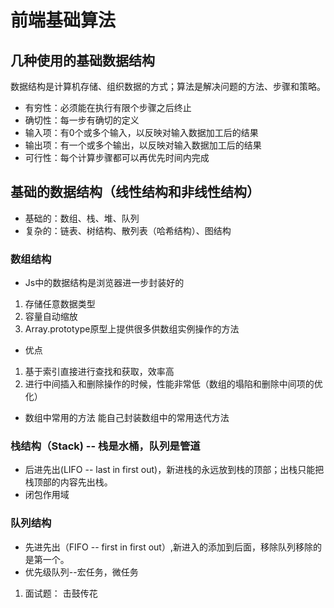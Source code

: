 # 前端基础算法

## 几种使用的基础数据结构
数据结构是计算机存储、组织数据的方式；算法是解决问题的方法、步骤和策略。
- 有穷性：必须能在执行有限个步骤之后终止
- 确切性：每一步有确切的定义
- 输入项：有0个或多个输入，以反映对输入数据加工后的结果
- 输出项：有一个或多个输出，以反映对输入数据加工后的结果
- 可行性：每个计算步骤都可以再优先时间内完成

## 基础的数据结构（线性结构和非线性结构）
- 基础的：数组、栈、堆、队列
- 复杂的：链表、树结构、散列表（哈希结构）、图结构

### 数组结构
- Js中的数据结构是浏览器进一步封装好的
1. 存储任意数据类型
2. 容量自动缩放
3. Array.prototype原型上提供很多供数组实例操作的方法

- 优点
1. 基于索引直接进行查找和获取，效率高
2. 进行中间插入和删除操作的时候，性能非常低（数组的塌陷和删除中间项的优化）

- 数组中常用的方法
能自己封装数组中的常用迭代方法   

### 栈结构（Stack) -- 栈是水桶，队列是管道
- 后进先出(LIFO -- last in first out)，新进栈的永远放到栈的顶部；出栈只能把栈顶部的内容先出栈。
- 闭包作用域


### 队列结构 
- 先进先出（FIFO -- first in first out）,新进入的添加到后面，移除队列移除的是第一个。
- 优先级队列--宏任务，微任务

1. 面试题： 击鼓传花

